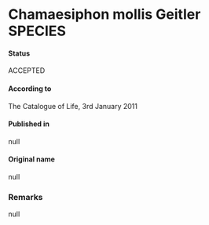 # Chamaesiphon mollis Geitler SPECIES

#### Status
ACCEPTED

#### According to
The Catalogue of Life, 3rd January 2011

#### Published in
null

#### Original name
null

### Remarks
null